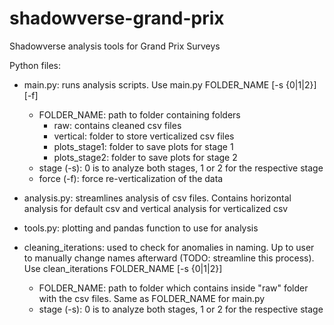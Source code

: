 # shadowverse-grand-prix
Shadowverse analysis tools for Grand Prix Surveys

Python files:
  - main.py: runs analysis scripts. Use main.py FOLDER_NAME [-s {0|1|2}] [-f]
    * FOLDER_NAME: path to folder containing folders
      + raw: contains cleaned csv files
      + vertical: folder to store verticalized csv files
      + plots_stage1: folder to save plots for stage 1
      + plots_stage2: folder to save plots for stage 2
    * stage (-s): 0 is to analyze both stages, 1 or 2 for the respective stage
    * force (-f): force re-verticalization of the data
  
  - analysis.py: streamlines analysis of csv files. Contains horizontal analysis for default csv and vertical analysis for verticalized csv
  - tools.py: plotting and pandas function to use for analysis
  - cleaning_iterations: used to check for anomalies in naming. Up to user to manually change names afterward (TODO: streamline this process). Use clean_iterations FOLDER_NAME [-s {0|1|2}]
    * FOLDER_NAME: path to folder which contains inside "raw" folder with the csv files. Same as FOLDER_NAME for main.py
    * stage (-s): 0 is to analyze both stages, 1 or 2 for the respective stage
      
